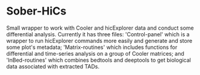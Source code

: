 # Sober-HiCs
Small wrapper to work with Cooler and hicExplorer data and conduct some differential analysis.
Currently it has three files: 'Control-panel' which is a wrapper to run hicExplorer commands more easily and generate and store some plot's metadata; 'Matrix-routines' which includes functions for differential and time-series analysis on a group of Cooler matrices; and 'InBed-routines' which combines bedtools and deeptools to get biological data associated with extracted TADs. 

